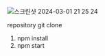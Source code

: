 ![스크린샷 2024-03-01 21 25 24](https://github.com/murramge/wanted-pre-onboarding-frontend-challenge-19/assets/60298173/e7ef361a-2b8d-4a13-be88-f46d5bfcc856)

repository git clone
1. npm install
2. npm start 
